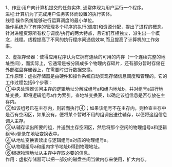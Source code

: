 1、作业:用户向计算机提交的任务实体, 通常体现为用户运行一个程序。  
进程:计算机为了完成用户任务实体而设置的执行实体。  
线程:操作系统能够进行运算调度的最小单位。  
操作系统为了有序的管理多个程序的执行(调度)和资源分配，提出了进程的概念。  
针对进程资源所有权与调度/执行的两大特点，且它们互相独立，派生出一个概念，线程。线程提高了不同的执行程序间通信效率,而且提高了计算机的工作效率。  
  
2、虚拟存储器：使得应用程序认为它拥有连续的可用的内存（一个连续完整的地址空间），而实际上，它通常是被分隔成多个物理内存碎片，还有部分暂时存储在外部磁盘存储器上，在需要时进行数据交换。  
工作原理：虚拟存储器是由硬件和操作系统自动实现存储信息调度和管理的。它的工作过程包括6个步骤：  
①中央处理器访问主存的逻辑地址分解成组号a和组内地址b，并对组号a进行地址变换，即将逻辑组号a作为索引，查地址变换表，以确定该组信息是否存放在主存内。  
②如该组号已在主存内，则转而执行④；如果该组号不在主存内，则检查主存中是否有空闲区，如果没有，便将某个暂时不用的组调出送往辅存，以便将这组信息调入主存。  
③从辅存读出所要的组，并送到主存空闲区，然后将那个空闲的物理组号a和逻辑组号a登录在地址变换表中。  
④从地址变换表读出与逻辑组号a对应的物理组号a。  
⑤从物理组号a和组内字节地址b得到物理地址。  
⑥根据物理地址从主存中存取必要的信息。  
作用：虚拟存储器可以把一部分的磁盘空间当做内存来使用，扩大内存。
